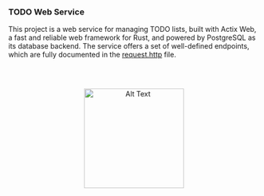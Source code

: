 ### **TODO Web Service**

This project is a web service for managing TODO lists, built with Actix Web, a fast and reliable web framework for Rust, and powered by PostgreSQL as its database backend. The service offers a set of well-defined endpoints, which are fully documented in the [request.http](https://github.com/ahzamm/todo-service/blob/master/request.http) file.




<p style="text-align: center; margin-top: 60px;">
  <img src="https://img.freepik.com/free-icon/todo-list_318-10185.jpg?w=740&t=st=1690226771~exp=1690227371~hmac=90cb8d486764e1b19ee14c379ddd3168213a1a691f079b4345bcce3b7f7b56a4" alt="Alt Text" width=200px>
</p>